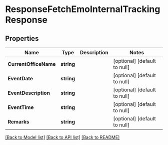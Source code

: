 # ResponseFetchEmoInternalTrackingResponse

## Properties
Name | Type | Description | Notes
------------ | ------------- | ------------- | -------------
**CurrentOfficeName** | **string** |  | [optional] [default to null]
**EventDate** | **string** |  | [optional] [default to null]
**EventDescription** | **string** |  | [optional] [default to null]
**EventTime** | **string** |  | [optional] [default to null]
**Remarks** | **string** |  | [optional] [default to null]

[[Back to Model list]](../README.md#documentation-for-models) [[Back to API list]](../README.md#documentation-for-api-endpoints) [[Back to README]](../README.md)



